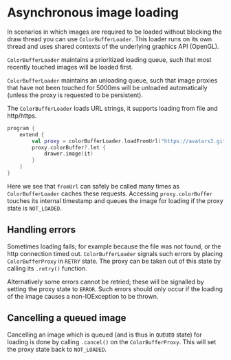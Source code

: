
# Asynchronous image loading

In scenarios in which images are required to be loaded without blocking the draw thread you can
use `ColorBufferLoader`. This loader runs on its own thread and uses shared contexts of the underlying graphics API
(OpenGL).

`ColorBufferLoader` maintains a prioritized loading queue, such that most recently touched images will be
loaded first.

`ColorBufferLoader` maintains an unloading queue, such that image proxies that have not been touched for 5000ms will be unloaded automatically (unless the proxy is requested to be persistent).

The `ColorBufferLoader` loads URL strings, it supports loading from file and http/https.

```kotlin
program {
    extend {
        val proxy = colorBufferLoader.loadFromUrl("https://avatars3.githubusercontent.com/u/31103334?s=200&v=4")
        proxy.colorBuffer?.let {
            drawer.image(it)
        }
    }
}
```

Here we see that `fromUrl` can safely be called many times as `ColorBufferLoader` caches these requests.
Accessing `proxy.colorBuffer` touches its internal timestamp and queues the image for loading if the proxy state is
`NOT_LOADED`.

## Handling errors

Sometimes loading fails; for example because the file was not found, or the http connection timed out.
`ColorBufferLoader` signals such errors by placing `ColorBufferProxy` in `RETRY` state. The proxy can be taken out of
this state by calling its `.retry()` function.

Alternatively some errors cannot be retried; these will be signalled by setting the proxy state to `ERROR`. Such errors
should only occur if the loading of the image causes a non-IOException to be thrown. 

## Cancelling a queued image

Cancelling an image which is queued (and is thus in `QUEUED` state) for loading is done by calling
        `.cancel()` on the `ColorBufferProxy`. This will set the proxy state back to `NOT_LOADED`.

